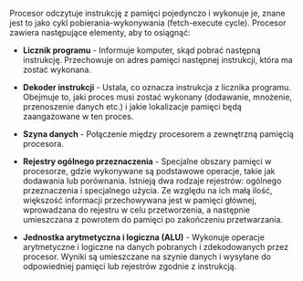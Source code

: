Procesor odczytuje instrukcję z pamięci pojedynczo i wykonuje je, znane jest to jako cykl pobierania-wykonywania (fetch-execute cycle). Procesor zawiera następujące elementy, aby to osiągnąć:

- **Licznik programu**  - Informuje komputer, skąd pobrać następną instrukcję. Przechowuje on adres pamięci następnej instrukcji, która ma zostać wykonana.
  
- **Dekoder instrukcji**  - Ustala, co oznacza instrukcja z licznika programu. Obejmuje to, jaki proces musi zostać wykonany (dodawanie, mnożenie, przenoszenie danych etc.) i jakie lokalizacje pamięci będą zaangażowane w ten proces.
  
- **Szyna danych**  - Połączenie między procesorem a zewnętrzną pamięcią procesora.
  
- **Rejestry ogólnego przeznaczenia**  - Specjalne obszary pamięci w procesorze, gdzie wykonywane są podstawowe operacje, takie jak dodawania lub porównania. Istnieją dwa rodzaje rejestrów: ogólnego przeznaczenia i specjalnego użycia. Ze względu na ich małą ilość, większość informacji przechowywana jest w pamięci głównej, wprowadzana do rejestru w celu przetworzenia, a następnie umieszczana z powrotem do pamięci po zakończeniu przetwarzania.
  
- **Jednostka arytmetyczna i logiczna (ALU)**  - Wykonuje operacje arytmetyczne i logiczne na danych pobranych i zdekodowanych przez procesor. Wyniki są umieszczane na szynie danych i wysyłane do odpowiedniej pamięci lub rejestrów zgodnie z instrukcją.
